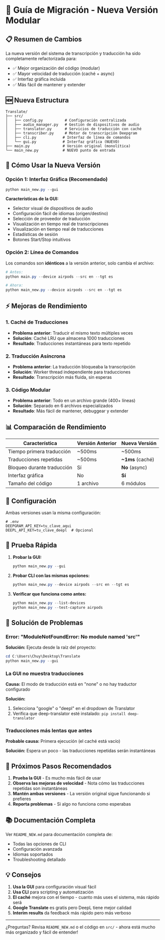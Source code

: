 # 🔄 Guía de Migración - Nueva Versión Modular

## 📋 Resumen de Cambios

La nueva versión del sistema de transcripción y traducción ha sido completamente refactorizada para:
- ✅ Mejor organización del código (modular)
- ✅ Mayor velocidad de traducción (caché + async)
- ✅ Interfaz gráfica incluida
- ✅ Más fácil de mantener y extender

## 🆕 Nueva Estructura

```
Translate/
├── src/
│   ├── config.py          # Configuración centralizada
│   ├── audio_manager.py   # Gestión de dispositivos de audio
│   ├── translator.py      # Servicios de traducción con caché
│   ├── transcriber.py     # Motor de transcripción Deepgram
│   ├── cli.py            # Interfaz de línea de comandos
│   └── gui.py            # Interfaz gráfica (NUEVO)
├── main.py               # Versión original (monolítica)
└── main_new.py           # NUEVO punto de entrada
```

## 🚀 Cómo Usar la Nueva Versión

### Opción 1: Interfaz Gráfica (Recomendado)

```powershell
python main_new.py --gui
```

**Características de la GUI:**
- Selector visual de dispositivos de audio
- Configuración fácil de idiomas (origen/destino)
- Selección de proveedor de traducción
- Visualización en tiempo real de transcripciones
- Visualización en tiempo real de traducciones
- Estadísticas de sesión
- Botones Start/Stop intuitivos

### Opción 2: Línea de Comandos

Los comandos son **idénticos** a la versión anterior, solo cambia el archivo:

```powershell
# Antes:
python main.py --device airpods --src en --tgt es

# Ahora:
python main_new.py --device airpods --src en --tgt es
```

## ⚡ Mejoras de Rendimiento

### 1. Caché de Traducciones
- **Problema anterior**: Traducir el mismo texto múltiples veces
- **Solución**: Caché LRU que almacena 1000 traducciones
- **Resultado**: Traducciones instantáneas para texto repetido

### 2. Traducción Asíncrona
- **Problema anterior**: La traducción bloqueaba la transcripción
- **Solución**: Worker thread independiente para traducciones
- **Resultado**: Transcripción más fluida, sin esperas

### 3. Código Modular
- **Problema anterior**: Todo en un archivo grande (400+ líneas)
- **Solución**: Separado en 6 archivos especializados
- **Resultado**: Más fácil de mantener, debuggear y extender

## 📊 Comparación de Rendimiento

| Característica | Versión Anterior | Nueva Versión |
|---------------|------------------|---------------|
| Tiempo primera traducción | ~500ms | ~500ms |
| Traducciones repetidas | ~500ms | **~1ms** (caché) |
| Bloqueo durante traducción | Sí | **No** (async) |
| Interfaz gráfica | No | **Sí** |
| Tamaño del código | 1 archivo | 6 módulos |

## 🔧 Configuración

Ambas versiones usan la misma configuración:

```env
# .env
DEEPGRAM_API_KEY=tu_clave_aqui
DEEPL_API_KEY=tu_clave_deepl  # Opcional
```

## 🧪 Prueba Rápida

1. **Probar la GUI:**
   ```powershell
   python main_new.py --gui
   ```

2. **Probar CLI con las mismas opciones:**
   ```powershell
   python main_new.py --device airpods --src en --tgt es
   ```

3. **Verificar que funciona como antes:**
   ```powershell
   python main_new.py --list-devices
   python main_new.py --test-capture airpods
   ```

## 🐛 Solución de Problemas

### Error: "ModuleNotFoundError: No module named 'src'"

**Solución:** Ejecuta desde la raíz del proyecto:
```powershell
cd C:\Users\Chuy\Desktop\Translate
python main_new.py --gui
```

### La GUI no muestra traducciones

**Causa:** El modo de traducción está en "none" o no hay traductor configurado

**Solución:** 
1. Selecciona "google" o "deepl" en el dropdown de Translator
2. Verifica que deep-translator esté instalado: `pip install deep-translator`

### Traducciones más lentas que antes

**Probable causa:** Primera ejecución (el caché está vacío)

**Solución:** Espera un poco - las traducciones repetidas serán instantáneas

## 🎯 Próximos Pasos Recomendados

1. **Prueba la GUI** - Es mucho más fácil de usar
2. **Observa las mejoras de velocidad** - Nota cómo las traducciones repetidas son instantáneas
3. **Mantén ambas versiones** - La versión original sigue funcionando si prefieres
4. **Reporta problemas** - Si algo no funciona como esperabas

## 📚 Documentación Completa

Ver `README_NEW.md` para documentación completa de:
- Todas las opciones de CLI
- Configuración avanzada
- Idiomas soportados
- Troubleshooting detallado

## 💡 Consejos

1. **Usa la GUI** para configuración visual fácil
2. **Usa CLI** para scripting y automatización
3. **El caché** mejora con el tiempo - cuanto más uses el sistema, más rápido será
4. **Google Translate** es gratis pero DeepL tiene mejor calidad
5. **Interim results** da feedback más rápido pero más verboso

---

¿Preguntas? Revisa `README_NEW.md` o el código en `src/` - ahora está mucho más organizado y fácil de entender!
